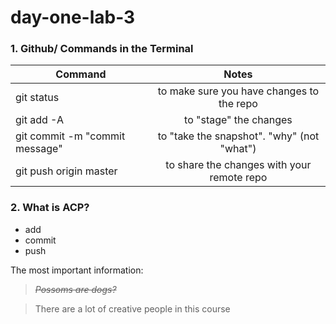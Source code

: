 # day-one-lab-3



### **1. Github/ Commands in the Terminal**
| Command        | Notes           |
| ------------- |:-------------:| 
| git status      | to make sure you have changes to the repo | 
| git add -A      | to "stage" the changes     |   
| git commit -m "commit message" | to "take the snapshot". "why" (not "what")     | 
| git push origin master | to share the changes with your remote repo | 

### **2. What is ACP?**

- add 
- commit 
- push 

The most important information:
> ~~*Possoms are dogs?*~~

> There are a lot of creative people in this course
